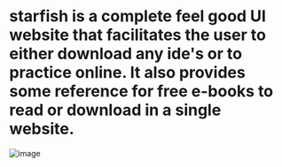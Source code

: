 # starfish is a complete feel good UI website that facilitates the user to either download any ide's or to practice online. It also provides some reference for free e-books to read or download in a single website. 
![image](https://user-images.githubusercontent.com/84658290/167988660-7425d830-8019-4323-a850-f143426b06f6.png)
